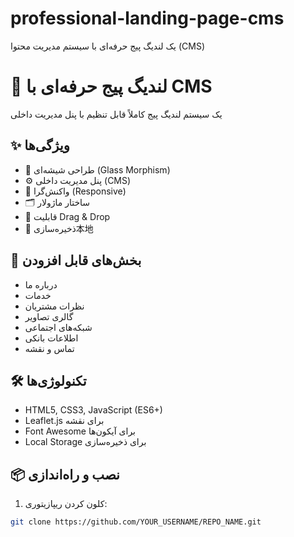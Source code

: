 # professional-landing-page-cms
یک لندیگ پیج حرفه‌ای با سیستم مدیریت محتوا (CMS)
# 🏢 لندیگ پیج حرفه‌ای با CMS

یک سیستم لندیگ پیج کاملاً قابل تنظیم با پنل مدیریت داخلی

## ✨ ویژگی‌ها

- 🎨 طراحی شیشه‌ای (Glass Morphism)
- ⚙️ پنل مدیریت داخلی (CMS)
- 📱 واکنش‌گرا (Responsive)
- 🗂️ ساختار ماژولار
- 🎯 قابلیت Drag & Drop
- 💾 ذخیره‌سازی本地

## 🚀 بخش‌های قابل افزودن

- درباره ما
- خدمات
- نظرات مشتریان
- گالری تصاویر
- شبکه‌های اجتماعی
- اطلاعات بانکی
- تماس و نقشه

## 🛠️ تکنولوژی‌ها

- HTML5, CSS3, JavaScript (ES6+)
- Leaflet.js برای نقشه
- Font Awesome برای آیکون‌ها
- Local Storage برای ذخیره‌سازی

## 📦 نصب و راه‌اندازی

1. کلون کردن ریپازیتوری:
```bash
git clone https://github.com/YOUR_USERNAME/REPO_NAME.git
